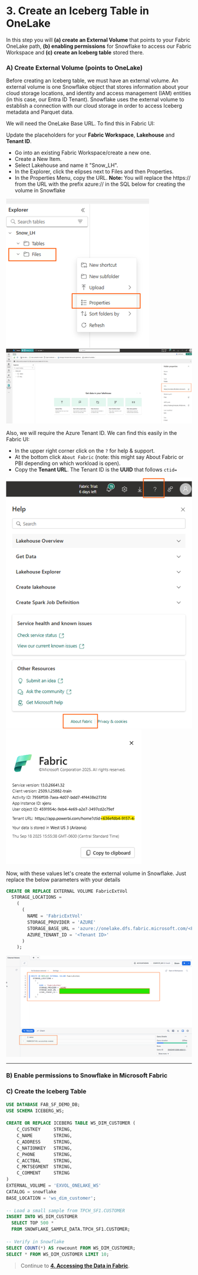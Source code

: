 # 3. Create an Iceberg Table in OneLake

In this step you will **(a) create an External Volume** that points to your Fabric OneLake path, **(b) enabling permissions** for Snowflake to access our Fabric Workspace and **(c) create an Iceberg table** stored there.

### A) Create External Volume (points to OneLake)

Before creating an Iceberg table, we must have an external volume. An external volume is one Snowflake object that stores information about your cloud storage locations, and identity and access management (IAM) entities (in this case, our Entra ID Tenant). Snowflake uses the external volume to establish a connection with our cloud storage in order to access Iceberg metadata and Parquet data.

We will need the OneLake Base URL. To find this in Fabric UI:

Update the placeholders for your **Fabric Workspace**, **Lakehouse** and **Tenant ID**.

- Go into an existing Fabric Workspace/create a new one.
- Create a New Item.
- Select Lakehouse and name it "Snow_LH".
- In the Explorer, click the elipses next to Files and then Properties.
- In the Properties Menu, copy the URL.
  **Note:** You will replace the https:// from the URL with the prefix azure:// in the SQL below for creating the volume in Snowflake

![Snowflake](img/snowflake_4.png)
![Snowflake](img/snowflake_3.png)


Also, we will require the Azure Tenant ID. We can find this easily in the Fabric UI:

- In the upper right corner click on the `?` for help & support.
- At the bottom click `About Fabric` (note: this might say About Fabric or PBI depending on which workload is open).
- Copy the **Tenant URL**. The Tenant ID is the **UUID** that follows `ctid=`

![Snowflake](img/snowflake_5.png)
![Snowflake](img/snowflake_6.png)


Now, with these values let's create the external volume in Snowflake. Just replace the below parameters with your details

```sql
CREATE OR REPLACE EXTERNAL VOLUME FabricExtVol
  STORAGE_LOCATIONS =
    (
      (
        NAME = 'FabricExtVol'
        STORAGE_PROVIDER = 'AZURE'
        STORAGE_BASE_URL = 'azure://onelake.dfs.fabric.microsoft.com/<FabricWorkspaceName>>/<FabricLakehouseName>.Lakehouse/Files/'
        AZURE_TENANT_ID = '<Tenant ID>'
      )
    );

```

![Snowflake](img/snowflake_7.png)




---

### B) Enable permissions to Snowflake in Microsoft Fabric




### C) Create the Iceberg Table

```sql
USE DATABASE FAB_SF_DEMO_DB;
USE SCHEMA ICEBERG_WS;

CREATE OR REPLACE ICEBERG TABLE WS_DIM_CUSTOMER (
    C_CUSTKEY     STRING,
    C_NAME        STRING,
    C_ADDRESS     STRING,
    C_NATIONKEY   STRING,
    C_PHONE       STRING,
    C_ACCTBAL     STRING,
    C_MKTSEGMENT  STRING,
    C_COMMENT     STRING
)
EXTERNAL_VOLUME = 'EXVOL_ONELAKE_WS'
CATALOG = snowflake
BASE_LOCATION = 'ws_dim_customer';

-- Load a small sample from TPCH_SF1.CUSTOMER
INSERT INTO WS_DIM_CUSTOMER
  SELECT TOP 500 *
  FROM SNOWFLAKE_SAMPLE_DATA.TPCH_SF1.CUSTOMER;

-- Verify in Snowflake
SELECT COUNT(*) AS rowcount FROM WS_DIM_CUSTOMER;
SELECT * FROM WS_DIM_CUSTOMER LIMIT 10;
```

> Continue to **[4. Accessing the Data in Fabric](04-accessing-the-data-in-fabric.md)**.

